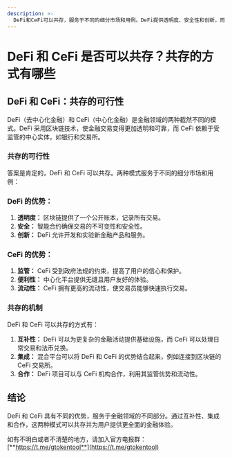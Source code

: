 ```yaml
---
description: >-
  DeFi和CeFi可以共存，服务于不同的细分市场和用例。DeFi提供透明度、安全性和创新，而CeFi提供监管、便利性和流动性。它们可以通过互补性、集成和合作的方式共存。
---
```


# DeFi 和 CeFi 是否可以共存？共存的方式有哪些

## DeFi 和 CeFi：共存的可行性

DeFi（去中心化金融）和 CeFi（中心化金融）是金融领域的两种截然不同的模式。DeFi 采用区块链技术，使金融交易变得更加透明和可靠，而 CeFi 依赖于受监管的中心实体，如银行和交易所。

### 共存的可行性

答案是肯定的，DeFi 和 CeFi 可以共存。两种模式服务于不同的细分市场和用例：

### DeFi 的优势：

1. **透明度：** 区块链提供了一个公开账本，记录所有交易。
2. **安全：** 智能合约确保交易的不可变性和安全性。
3. **创新：** DeFi 允许开发和实验新金融产品和服务。

### CeFi 的优势：

1. **监管：** CeFi 受到政府法规的约束，提高了用户的信心和保护。
2. **便利性：** 中心化平台提供无缝且用户友好的体验。
3. **流动性：** CeFi 拥有更高的流动性，使交易员能够快速执行交易。

### 共存的机制

DeFi 和 CeFi 可以共存的方式有：

1. **互补性：** DeFi 可以为更复杂的金融活动提供基础设施，而 CeFi 可以处理日常交易和法币兑换。
2. **集成：** 混合平台可以将 DeFi 和 CeFi 的优势结合起来，例如连接到区块链的 CeFi 交易所。
3. **合作：** DeFi 项目可以与 CeFi 机构合作，利用其监管优势和流动性。

## 结论

DeFi 和 CeFi 具有不同的优势，服务于金融领域的不同部分。通过互补性、集成和合作，这两种模式可以共存并为用户提供更全面的金融体验。

如有不明白或者不清楚的地方，请加入官方电报群：[**https://t.me/gtokentool**](https://t.me/gtokentool)

